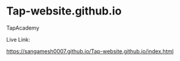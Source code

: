 # Tap-website.github.io
TapAcademy

Live Link:

https://sangamesh0007.github.io/Tap-website.github.io/index.html
